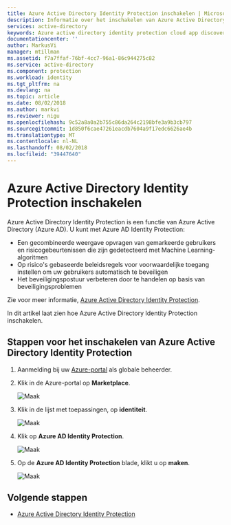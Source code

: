 ```yaml
---
title: Azure Active Directory Identity Protection inschakelen | Microsoft Docs
description: Informatie over het inschakelen van Azure Active Directory Identity Protection.
services: active-directory
keywords: Azure active directory identity protection cloud app discovery, toepassingen, beveiliging, risico's, risiconiveau, beveiligingsproblemen, beveiligingsbeleid beheren
documentationcenter: ''
author: MarkusVi
manager: mtillman
ms.assetid: f7a7ffaf-76bf-4cc7-96a1-86c944275c82
ms.service: active-directory
ms.component: protection
ms.workload: identity
ms.tgt_pltfrm: na
ms.devlang: na
ms.topic: article
ms.date: 08/02/2018
ms.author: markvi
ms.reviewer: nigu
ms.openlocfilehash: 9c52a8a0a2b755c86da264c2198bfe3a9b3cb797
ms.sourcegitcommit: 1d850f6cae47261eacdb7604a9f17edc6626ae4b
ms.translationtype: MT
ms.contentlocale: nl-NL
ms.lasthandoff: 08/02/2018
ms.locfileid: "39447640"
---
```

# <a name="enabling-azure-active-directory-identity-protection"></a>Azure Active Directory Identity Protection inschakelen

Azure Active Directory Identity Protection is een functie van Azure Active Directory (Azure AD). U kunt met Azure AD Identity Protection:

- Een gecombineerde weergave opvragen van gemarkeerde gebruikers en risicogebeurtenissen die zijn gedetecteerd met Machine Learning-algoritmen
- Op risico's gebaseerde beleidsregels voor voorwaardelijke toegang instellen om uw gebruikers automatisch te beveiligen
- Het beveiligingspostuur verbeteren door te handelen op basis van beveiligingsproblemen 

Zie voor meer informatie, [Azure Active Directory Identity Protection](active-directory-identityprotection.md).

In dit artikel laat zien hoe Azure Active Directory Identity Protection inschakelen.

## <a name="steps-to-enable-azure-active-directory-identity-protection"></a>Stappen voor het inschakelen van Azure Active Directory Identity Protection

1. Aanmelding bij uw [Azure-portal](https://ms.portal.azure.com/) als globale beheerder. 

2. Klik in de Azure-portal op **Marketplace**.
   
    ![Maak](./media/active-directory-identityprotection-enable/01.png "maken")

3. Klik in de lijst met toepassingen, op **identiteit**.
   
    ![Maak](./media/active-directory-identityprotection-enable/05.png "maken")

4. Klik op **Azure AD Identity Protection**.
   
    ![Maak](./media/active-directory-identityprotection-enable/06.png "maken")

5. Op de **Azure AD Identity Protection** blade, klikt u op **maken**.
   
    ![Maak](./media/active-directory-identityprotection-enable/04.png "maken")

## <a name="next-steps"></a>Volgende stappen
* [Azure Active Directory Identity Protection](active-directory-identityprotection.md)

